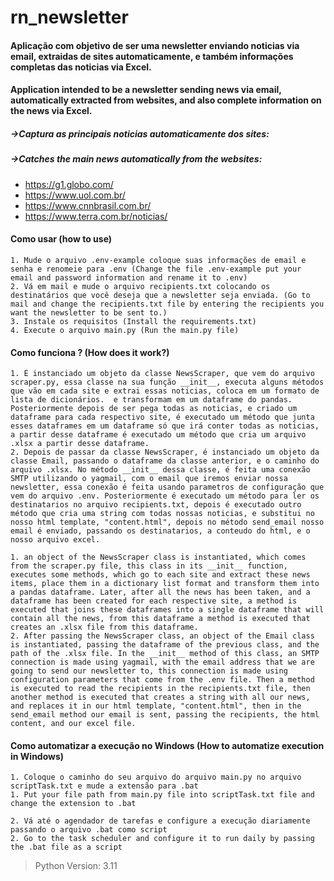 # rn_newsletter
#### Aplicação com objetivo de ser uma newsletter enviando noticias via email, extraidas de sites automaticamente, e também informações completas das noticias via Excel.

#### Application intended to be a newsletter sending news via email, automatically extracted from websites, and also complete information on the news via Excel.

##### ->Captura as principais noticias automaticamente dos sites:
##### ->Catches the main news automatically from the websites:

- https://g1.globo.com/
- https://www.uol.com.br/
- https://www.cnnbrasil.com.br/
- https://www.terra.com.br/noticias/

#### Como usar (how to use)

    1. Mude o arquivo .env-example coloque suas informações de email e senha e renomeie para .env (Change the file .env-example put your email and password information and rename it to .env)
    2. Vá em mail e mude o arquivo recipients.txt colocando os destinatários que você deseja que a newsletter seja enviada. (Go to mail and change the recipients.txt file by entering the recipients you want the newsletter to be sent to.)
    3. Instale os requisitos (Install the requirements.txt)
    4. Execute o arquivo main.py (Run the main.py file)


#### Como funciona ? (How does it work?)

    1. É instanciado um objeto da classe NewsScraper, que vem do arquivo scraper.py, essa classe na sua função __init__, executa alguns métodos que vão em cada site e extrai essas noticias, coloca em um formato de lista de dicionários.  e transformam em um dataframe do pandas. Posteriormente depois de ser pega todas as noticias, e criado um dataframe para cada respectivo site, é executado um método que junta esses dataframes em um dataframe só que irá conter todas as noticias, a partir desse dataframe é executado um método que cria um arquivo .xlsx a partir desse dataframe.
    2. Depois de passar da classe NewsScraper, é instanciado um objeto da classe Email, passando o dataframe da classe anterior, e o caminho do arquivo .xlsx. No método __init__ dessa classe, é feita uma conexão SMTP utilizando o yagmail, com o email que iremos enviar nossa newsletter, essa conexão é feita usando parametros de configuração que vem do arquivo .env. Posteriormente é executado um método para ler os destinatarios no arquivo recipients.txt, depois é executado outro método que cria uma string com todas nossas noticias, e substitui no nosso html template, "content.html", depois no método send_email nosso email é enviado, passando os destinatarios, a conteudo do html, e o nosso arquivo excel.

    1. an object of the NewsScraper class is instantiated, which comes from the scraper.py file, this class in its __init__ function, executes some methods, which go to each site and extract these news items, place them in a dictionary list format and transform them into a pandas dataframe. Later, after all the news has been taken, and a dataframe has been created for each respective site, a method is executed that joins these dataframes into a single dataframe that will contain all the news, from this dataframe a method is executed that creates an .xlsx file from this dataframe.
    2. After passing the NewsScraper class, an object of the Email class is instantiated, passing the dataframe of the previous class, and the path of the .xlsx file. In the __init__ method of this class, an SMTP connection is made using yagmail, with the email address that we are going to send our newsletter to, this connection is made using configuration parameters that come from the .env file. Then a method is executed to read the recipients in the recipients.txt file, then another method is executed that creates a string with all our news, and replaces it in our html template, "content.html", then in the send_email method our email is sent, passing the recipients, the html content, and our excel file.

#### Como automatizar a execução no Windows (How to automatize execution in Windows)

    1. Coloque o caminho do seu arquivo do arquivo main.py no arquivo scriptTask.txt e mude a extensão para .bat
    1. Put your file path from main.py file into scriptTask.txt file and change the extension to .bat

    2. Vá até o agendador de tarefas e configure a execução diariamente passando o arquivo .bat como script
    2. Go to the task scheduler and configure it to run daily by passing the .bat file as a script

> Python Version: 3.11
